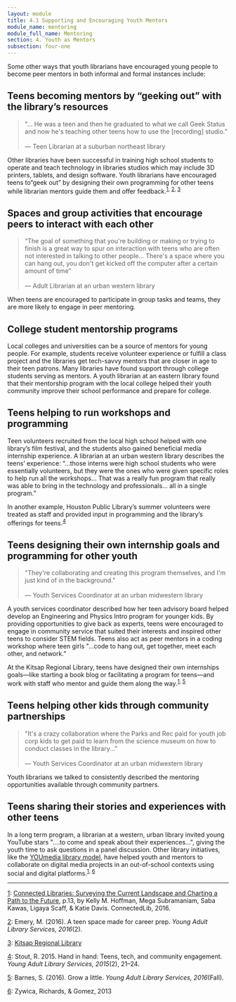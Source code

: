 ```yaml
---
layout: module
title: 4.1 Supporting and Encouraging Youth Mentors
module_name: mentoring
module_full_name: Mentoring
section: 4. Youth as Mentors
subsection: four-one
---
```


Some other ways that youth librarians have encouraged young people to become peer mentors in both informal and formal instances include: 

## Teens becoming mentors by “geeking out” with the library’s resources 

<!-- INTS_009 -->

> "... He was a teen and then he graduated to what we call Geek Status and now he's teaching other teens how to use the [recording] studio.”<br/><br/>— Teen Librarian at a suburban northeast library

Other libraries have been successful in training high school students to operate and teach technology in libraries studios which may include 3D printers, tablets, and design software. Youth librarians have encouraged teens to“geek out” by designing their own programming for other teens while librarian mentors guide them and offer feedback.<sup><a name="1" href="#fn1">1</a>, <a name="2" href="#fn2">2</a>, <a name="3" href="#fn3">3</a></sup>

## Spaces and group activities that encourage peers to interact with each other 

<!-- INTS_059 -->

> “The goal of something that you're building or making or trying to finish is a great way to spur on interaction with teens who are often not interested in talking to other people... There's a space where you can hang out, you don't get kicked off the computer after a certain amount of time”<br/><br/>— Adult Librarian at an urban western library

When teens are encouraged to participate in group tasks and teams, they are more likely to engage in peer mentoring.  

## College student mentorship programs

Local colleges and universities can be a source of mentors for young people. For example, students receive volunteer experience or fulfill a class project and the libraries get tech-savvy mentors that are closer in age to their teen patrons. Many libraries have found support through college students serving as mentors. A youth librarian at an eastern library found that their mentorship program with the local college helped their youth community improve their school performance and prepare for college.  

## Teens helping to run workshops and programming

Teen volunteers recruited from the local high school helped with one library’s film festival, and the students also gained beneficial media internship experience. A librarian at an urban western library describes the teens’ experience: “...those interns were high school students who were essentially volunteers, but they were the ones who were given specific roles to help run all the workshops... That was a really fun program that really was able to bring in the technology and professionals... all in a single program.” 

In another example, Houston Public Library’s summer volunteers were treated as staff and provided input in programming and the library’s offerings for teens.<sup><a name="4" href="#fn4">4</a></sup> 

## Teens designing their own internship goals and programming for other youth 

<!-- INTK_019 -->
> "They're collaborating and creating this program themselves, and I'm just kind of in the background.”<br/><br/>— Youth Services Coordinator at an urban midwestern library

A youth services coordinator described how her teen advisory board helped develop an Engineering and Physics Intro program for younger kids. By providing opportunities to give back as experts, teens were encouraged to engage in community service that suited their interests and inspired other teens to consider STEM fields. Teens also act as peer mentors in a coding workshop where teen girls "...code to hang out, get together, meet each other, and network.”  

At the Kitsap Regional Library, teens have designed their own internships goals—like starting a book blog or facilitating a program for teens—and work with staff who mentor and guide them along the way.<sup><a name="1" href="#fn1">1</a>, <a name="5" href="#fn5">5</a></sup>


## Teens helping other kids through community partnerships 

<!-- INTK_019 -->
> "It's a crazy collaboration where the Parks and Rec paid for youth job corp kids to get paid to learn from the science museum on how to conduct classes in the library..."<br/><br/>— Youth Services Coordinator at an urban midwestern library

Youth librarians we talked to consistently described the mentoring opportunities available through community partners.  

## Teens sharing their stories and experiences with other teens

<!-- INTS_059 -->
In a long term program, a librarian at a western, urban library invited young YouTube stars "....to come and speak about their experiences...", giving the youth time to ask questions in a panel discussion. Other library initiatives, like the <a href="https://www.chipublib.org/programs-and-partnerships/youmedia/" target="_blank">YOUmedia library model</a>, have helped youth and mentors to collaborate on digital media projects in an out-of-school contexts using social and digital platforms.<sup><a name="1" href="#fn1">1</a>, <a name="6" href="#fn6">6</a></sup>


<hr/>

<a name="fn1" href="#1">1</a>: [Connected Libraries: Surveying the Current Landscape and Charting a Path to the Future](https://connectedlib.ischool.uw.edu/connected-learning-in-libraries), p.13, by Kelly M. Hoffman, Mega Subramaniam, Saba Kawas, Ligaya Scaff, & Katie Davis. ConnectedLib, 2016.

<a name="fn2" href="#2">2</a>: Emery, M. (2016). A teen space made for career prep. _Young Adult Library Services, 2016_(2).

<a name="fn3" href="#3">3</a>: [Kitsap Regional Library](http://www.krl.org/)

<a name="fn4" href="#4">4</a>: Stout, R. 2015. Hand in hand: Teens, tech, and community engagement. _Young Adult Library Services, 2015_(2), 21–24.

<a name="fn5" href="#5">5</a>: Barnes, S. (2016). Grow a little. _Young Adult Library Services, 2016_(Fall).

<a name="fn6" href="#6">6</a>: Zywica, Richards, & Gomez, 2013